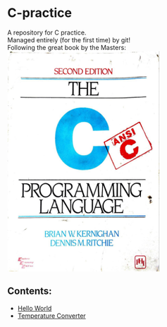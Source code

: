 # C-practice

A repository for C practice.<br/>
Managed entirely (for the first time) by git!<br/>
Following the great book by the Masters:<br/>
<img src='./c.jpg' alt='The C Programming Language by Brian Kernighan and Dennis Ritchie' height='500px'>

## Contents:
- [Hello World](https://github.com/syswraith/C-practice/blob/main/001_hello_word/hello_world.c)
- [Temperature Converter](https://github.com/syswraith/C-practice/blob/main/002_temperature_converter.c)
